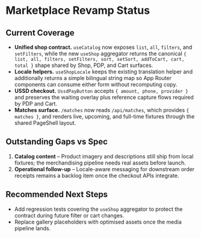 # Marketplace Revamp Status

## Current Coverage
- **Unified shop contract.** `useCatalog` now exposes `list`, `all`, `filters`, and `setFilters`, while the new `useShop` aggregator returns the canonical `{ list, all, filters, setFilters, sort, setSort, addToCart, cart, total }` shape shared by Shop, PDP, and Cart surfaces.
- **Locale helpers.** `useShopLocale` keeps the existing translation helper and additionally returns a simple bilingual string map so App Router components can consume either form without recomputing copy.
- **USSD checkout.** `UssdPayButton` accepts `{ amount, phone, provider }` and preserves the waiting overlay plus reference capture flows required by PDP and Cart.
- **Matches surface.** `/matches` now reads `/api/matches`, which provides `{ matches }`, and renders live, upcoming, and full-time fixtures through the shared PageShell layout.

## Outstanding Gaps vs Spec
1. **Catalog content** – Product imagery and descriptions still ship from local fixtures; the merchandising pipeline needs real assets before launch.
2. **Operational follow-up** – Locale-aware messaging for downstream order receipts remains a backlog item once the checkout APIs integrate.

## Recommended Next Steps
- Add regression tests covering the `useShop` aggregator to protect the contract during future filter or cart changes.
- Replace gallery placeholders with optimised assets once the media pipeline lands.
